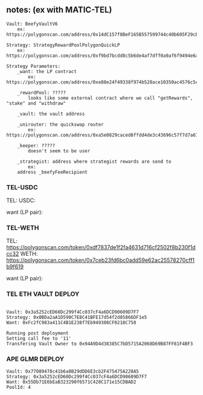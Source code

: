 ## notes: (ex with MATIC-TEL)

```
Vault: BeefyVaultV6
    ex: https://polygonscan.com/address/0x14dC157f8BeF165B557599744c40b605F29cB1A0#code

Strategy: StrategyRewardPoolPolygonQuickLP
    ex: https://polygonscan.com/address/0xf9bd7bcdd8c5b6de4af7dff0a9af6f9494e6aa83#readContract

Strategy Parameters:
    _want: the LP contract
        ex: https://polygonscan.com/address/0xe88e24f49338f974b528ace10350ac4576c5c8a1#readContract

    _rewardPool: ?????
        looks like some external contract where we call "getRewards", "stake" and "withdraw"

    _vault: the vault address

    _unirouter: the quickswap router
        ex: https://polygonscan.com/address/0xa5e0829caced8ffdd4de3c43696c57f7d7a678ff

    _keeper: ?????
        doesn't seem to be user

    _strategist: address where strategist rewards are send to
        ex:
    address _beefyFeeRecipient
```

### TEL-USDC

TEL:
USDC:

want (LP pair):

### TEL-WETH

TEL: https://polygonscan.com/token/0xdf7837de1f2fa4631d716cf2502f8b230f1dcc32
WETH: https://polygonscan.com/token/0x7ceb23fd6bc0add59e62ac25578270cff1b9f619

want (LP pair):

### TEL ETH VAULT DEPLOY

```

Vault: 0x3a5252cED60Dc299f4Cc037cF4a6DCD90609D7F7
Strategy: 0x0BDa2aA1D590C7E8C41BFE17d54f2d85866DF1e5
Want: 0xFc2fC983a411C4B1E238f7Eb949308CF0218C750

Running post deployment
Setting call fee to '11'
Transfering Vault Owner to 0x94A9D4d38385C7bD5715A2068D69B87FF81F4BF3
```

### APE GLMR DEPLOY

```
Vault: 0x77089478c41b6a8B29dDD6E3cb2F475475A228A5
Strategy: 0x3a5252cED60Dc299f4Cc037cF4a6DCD90609D7F7
Want: 0x55Db71E6bEaB323290f6571C428C171e15CDBAD2
PoolId: 4
```

